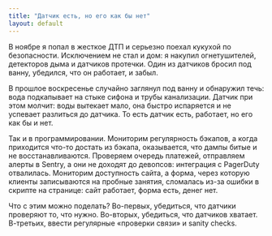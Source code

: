 ```yaml
---
title: "Датчик есть, но его как бы нет"
layout: default
---
```


В ноябре я попал в жесткое ДТП и серьезно поехал кукухой по безопасности. Исключением не стал и дом: я накупил огнетушителей, детекторов дыма и датчиков протечки. Один из датчиков бросил под ванну, убедился, что он работает, и забыл.

В прошлое воскресенье случайно заглянул под ванну и обнаружил течь: вода подкапывает на стыке сифона и трубы канализации. Датчик при этом молчит: воды вытекает мало, она быстро испаряется и не успевает разлиться до датчика. То есть датчик есть, работает, но его как бы и нет.

Так и в программировании. Мониторим регулярность бэкапов, а когда приходится что-то достать из бэкапа, оказывается, что дампы битые и не восстанавливаются. Проверяем очередь платежей, отправляем алерты в Sentry, а они не доходят до девопсов: интеграция с PagerDuty отвалилась. Мониторим доступность сайта, а форма, через которую клиенты записываются на пробные занятия, сломалась из-за ошибки в скрипте на странице: сайт работает, форма есть, денег нет.

Что с этим можно поделать? Во-первых, убедиться, что датчики проверяют то, что нужно. Во-вторых, убедиться, что датчиков хватает. В-третьих, ввести регулярные «проверки связи» и sanity checks.
